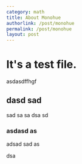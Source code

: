 ```yaml
---
category: math
title: About Monohue
authorlink: /post/monohue
permalink: /post/monohue
layout: post
---
```


# It's a test file.

asdasdffhgf

## dasd sad
sad sa
sa dsa
sd

### asdasd as
adsad
sad
as

dsa
